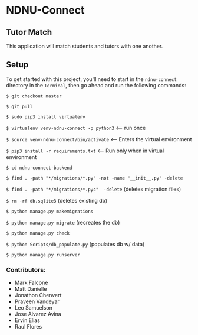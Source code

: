 # NDNU-Connect 

## Tutor Match
This application will match students and tutors with one another.

## Setup
To get started with this project, you'll need to start in the `ndnu-connect`
directory in the `Terminal`, then go ahead and run the following commands:

`$ git checkout master`

`$ git pull`

`$ sudo pip3 install virtualenv`

`$ virtualenv venv-ndnu-connect -p python3` <-- run once

`$ source venv-ndnu-connect/bin/activate` <-- Enters the virtual environment

`$ pip3 install -r requirements.txt` <-- Run only when in virtual environment

`$ cd ndnu-connect-backend`

`$ find . -path "*/migrations/*.py" -not -name "__init__.py" -delete`

`$ find . -path "*/migrations/*.pyc"  -delete` (deletes migration files)

`$ rm -rf db.sqlite3` (deletes existing db)

`$ python manage.py makemigrations`

`$ python manage.py migrate` (recreates the db)

`$ python manage.py check`

`$ python Scripts/db_populate.py` (populates db w/ data)

`$ python manage.py runserver`

### Contributors: 
* Mark Falcone
* Matt Danielle
* Jonathon Chenvert
* Praveen Vandeyar
* Leo Samuelson
* Jose Alvarez Avina
* Ervin Elias
* Raul Flores


